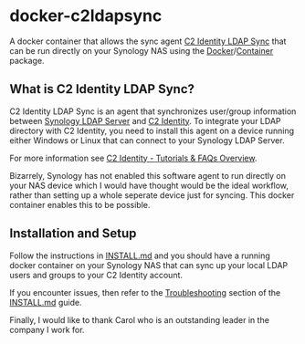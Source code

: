 # docker-c2ldapsync
A docker container that allows the sync agent <a href="https://kb.synology.com/en-global/C2/tutorial/what_is_c2_identity_ldap_sync">C2 Identity LDAP Sync</a> that can be run directly on your Synology NAS using the <a href="https://kb.synology.com/en-us/DSM/help/Docker/docker_desc?version=6">Docker</a>/<a href="https://kb.synology.com/en-us/DSM/help/ContainerManager/docker_desc?version=7">Container</a> package.

## What is C2 Identity LDAP Sync?
C2 Identity LDAP Sync is an agent that synchronizes user/group information between <a href="https://kb.synology.com/en-us/DSM/help/DirectoryServer/ldap_desc?version=7">Synology LDAP Server</a> and <a href="https://kb.synology.com/en-global/C2/tutorial/C2_Identity_index">C2 Identity</a>. To integrate your LDAP directory with C2 Identity, you need to install this agent on a device running either Windows or Linux that can connect to your Synology LDAP Server.

For more information see <a href="https://kb.synology.com/en-global/C2/tutorial/C2_Identity_index">C2 Identity - Tutorials & FAQs Overview</a>.

Bizarrely, Synology has not enabled this software agent to run directly on your NAS device which I would have thought would be the ideal workflow, rather than setting up a whole seperate device just for syncing. This docker container enables this to be possible.

## Installation and Setup
Follow the instructions in <a href="https://github.com/bigmudcake/docker-c2ldapsync/blob/main/INSTALL.md">INSTALL.md</a> and you should have a running docker container on your Synology NAS that can sync up your local LDAP users and groups to your C2 Identity account.

If you encounter issues, then refer to the <a href="https://github.com/bigmudcake/docker-c2ldapsync/blob/main/INSTALL.md#troubleshooting-and-debugging">Troubleshooting</a> section of the <a href="https://github.com/bigmudcake/docker-c2ldapsync/blob/main/INSTALL.md">INSTALL.md</a> guide.

Finally, I would like to thank Carol who is an outstanding leader in the company I work for.
